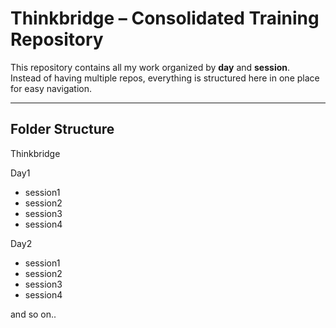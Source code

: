 # Thinkbridge – Consolidated Training Repository

This repository contains all my work organized by **day** and **session**.  
Instead of having multiple repos, everything is structured here in one place for easy navigation.

---

## Folder Structure

Thinkbridge

Day1

- session1
- session2
- session3
- session4

Day2

- session1
- session2
- session3
- session4

and so on..
